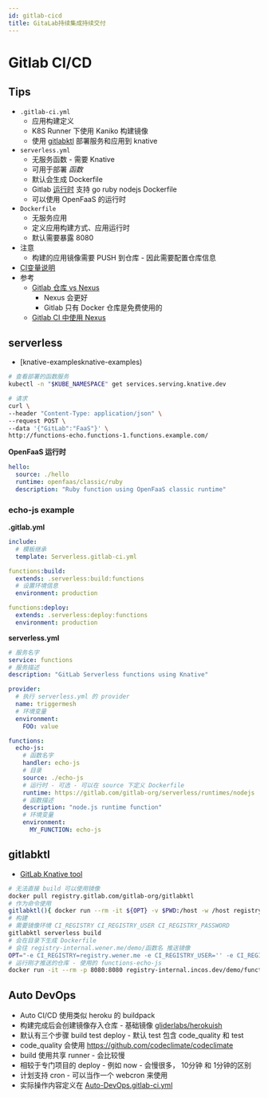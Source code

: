```yaml
---
id: gitlab-cicd
title: GitaLab持续集成持续交付
---
```


# Gitlab CI/CD

## Tips
* `.gitlab-ci.yml`
  * 应用构建定义
  * K8S Runner 下使用 Kaniko 构建镜像
  * 使用 [gitlabktl](https://gitlab.com/gitlab-org/gitlabktl) 部署服务和应用到 knative
* `serverless.yml`
  * 无服务函数 - 需要 Knative
  * 可用于部署 _函数_
  * 默认会生成 Dockerfile
  * Gitlab [运行时](https://gitlab.com/gitlab-org/serverless/runtimes) 支持 go ruby nodejs Dockerfile
  * 可以使用 OpenFaaS 的运行时
* `Dockerfile`
  * 无服务应用
  * 定义应用构建方式、应用运行时
  * 默认需要暴露 8080
* 注意
  * 构建的应用镜像需要 PUSH 到仓库 - 因此需要配置仓库信息
* [CI变量说明](https://docs.gitlab.com/ee/ci/variables)
* 参考
  * [Gitlab 仓库 vs Nexus](https://about.gitlab.com/devops-tools/sonatype-nexus-repo-vs-gitlab.html)
    * Nexus 会更好
    * Gitlab 只有 Docker 仓库是免费使用的
  * [Gitlab CI 中使用 Nexus](https://blog.sonatype.com/how-to-use-gitlab-ci-with-nexus)

## serverless
* [knative-examplesknative-examples)

```bash
# 查看部署的函数服务
kubectl -n "$KUBE_NAMESPACE" get services.serving.knative.dev

# 请求
curl \
--header "Content-Type: application/json" \
--request POST \
--data '{"GitLab":"FaaS"}' \
http://functions-echo.functions-1.functions.example.com/

```

__OpenFaaS 运行时__
```yaml
hello:
  source: ./hello
  runtime: openfaas/classic/ruby
  description: "Ruby function using OpenFaaS classic runtime"
```

### echo-js example

__.gitlab.yml__
```yaml
include:
  # 模板继承
  template: Serverless.gitlab-ci.yml

functions:build:
  extends: .serverless:build:functions
  # 设置环境信息
  environment: production

functions:deploy:
  extends: .serverless:deploy:functions
  environment: production

```

__serverless.yml__

```yaml
# 服务名字
service: functions
# 服务描述
description: "GitLab Serverless functions using Knative"

provider:
  # 执行 serverless.yml 的 provider
  name: triggermesh
  # 环境变量
  environment:
    FOO: value

functions:
  echo-js:
    # 函数名字
    handler: echo-js
    # 目录
    source: ./echo-js
    # 运行时 - 可选 - 可以在 source 下定义 Dockerfile
    runtime: https://gitlab.com/gitlab-org/serverless/runtimes/nodejs
    # 函数描述
    description: "node.js runtime function"
    # 环境变量
    environment:
      MY_FUNCTION: echo-js
```

## gitlabktl
* [GitLab Knative tool](https://gitlab.com/gitlab-org/gitlabktl)

```bash
# 无法直接 build 可以使用镜像
docker pull registry.gitlab.com/gitlab-org/gitlabktl
# 作为命令使用
gitlabktl(){ docker run --rm -it ${OPT} -v $PWD:/host -w /host registry.gitlab.com/gitlab-org/gitlabktl gitlabktl $*;}
# 构建
# 需要镜像环境 CI_REGISTRY CI_REGISTRY_USER CI_REGISTRY_PASSWORD
gitlabktl serverless build
# 会在目录下生成 Dockerfile
# 会往 registry-internal.wener.me/demo/函数名 推送镜像
OPT="-e CI_REGISTRY=registry.wener.me -e CI_REGISTRY_USER='' -e CI_REGISTRY_PASSWORD='' -e CI_REGISTRY_IMAGE=registry-internal.wener.me/demo " gitlabktl serverless build
# 运行刚才推送的仓库 - 使用的 functions-echo-js
docker run -it --rm -p 8080:8080 registry-internal.incos.dev/demo/functions-echo-js
```

## Auto DevOps
* Auto CI/CD 使用类似 heroku 的 buildpack
* 构建完成后会创建镜像存入仓库 - 基础镜像 [gliderlabs/herokuish](https://github.com/gliderlabs/herokuish)
* 默认有三个步骤 build test deploy - 默认 test 包含 code_quality 和 test
* code_quality 会使用 https://github.com/codeclimate/codeclimate
* build 使用共享 runner - 会比较慢
* 相较于专门项目的 deploy - 例如 now - 会慢很多， 10分钟 和 1分钟的区别
* 计划支持 cron - 可以当作一个 webcron 来使用
* 实际操作内容定义在 [Auto-DevOps.gitlab-ci.yml](https://gitlab.com/gitlab-org/gitlab/-/blob/master/lib/gitlab/ci/templates/Auto-DevOps.gitlab-ci.yml)
